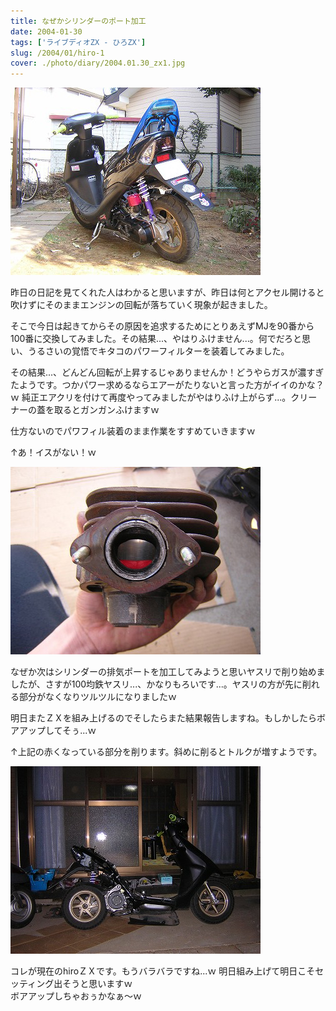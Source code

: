 ```yaml
---
title: なぜかシリンダーのポート加工
date: 2004-01-30
tags: ['ライブディオZX - ひろZX']
slug: /2004/01/hiro-1
cover: ./photo/diary/2004.01.30_zx1.jpg
---
```



<div class="center spacing"><img class="img-fluid" alt="" src="./photo/diary/2004.01.30_zx1.jpg" width="400" height="300"></div>
<p class="sentence">昨日の日記を見てくれた人はわかると思いますが、昨日は何とアクセル開けると吹けずにそのままエンジンの回転が落ちていく現象が起きました。</p>
<p class="sentence">そこで今日は起きてからその原因を追求するためにとりあえずMJを90番から100番に交換してみました。その結果...、やはりふけません...。何でだろと思い、うるさいの覚悟でキタコのパワーフィルターを装着してみました。</p>
<p class="sentence">その結果...、どんどん回転が上昇するじゃありませんか！どうやらガスが濃すぎたようです。つかパワー求めるならエアーがたりないと言った方がイイのかな？ｗ 純正エアクリを付けて再度やってみましたがやはりふけ上がらず...。クリーナーの蓋を取るとガンガンふけますｗ</p>
<p class="sentence">仕方ないのでパワフィル装着のまま作業をすすめていきますｗ</p>
<p class="sentence spacing10">↑あ！イスがない！ｗ </p>
<div class="center spacing"><img class="img-fluid" alt="" src="./photo/diary/2004.01.30_zx2.jpg" width="400" height="300"></div>
<p class="sentence">なぜか次はシリンダーの排気ポートを加工してみようと思いヤスリで削り始めましたが、さすが100均鉄ヤスリ...、かなりもろいです...。ヤスリの方が先に削れる部分がなくなりツルツルになりましたｗ</p>
<p class="sentence">明日またＺＸを組み上げるのでそしたらまた結果報告しますね。もしかしたらボアアップしてそぅ...ｗ</p>
<p class="sentence spacing10">↑上記の赤くなっている部分を削ります。斜めに削るとトルクが増すようです。</p>
<div class="center spacing"><img class="img-fluid" alt="" src="./photo/diary/2004.01.30_zx3.jpg" width="400" height="300"></div>
<p class="sentence">コレが現在のhiroＺＸです。もうバラバラですね...ｗ 明日組み上げて明日こそセッティング出そうと思いますｗ<br>ボアアップしちゃおぅかなぁ～ｗ </p>
